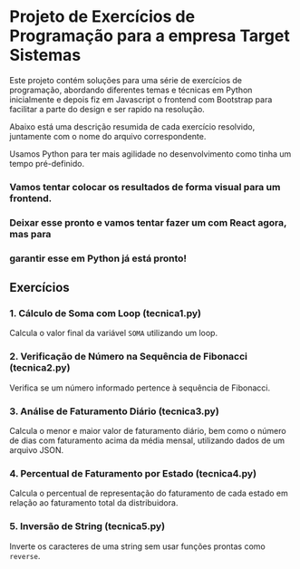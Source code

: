 # Projeto de Exercícios de Programação para a empresa Target Sistemas

Este projeto contém soluções para uma série de exercícios de programação, abordando diferentes temas e técnicas em Python inicialmente e depois fiz em Javascript o frontend com Bootstrap para facilitar a parte do design e ser rapido na resolução.

Abaixo está uma descrição resumida de cada exercício resolvido, juntamente com o nome do arquivo correspondente.

Usamos Python para ter mais agilidade no desenvolvimento como tinha um tempo pré-definido.

### Vamos tentar colocar os resultados de forma visual para um frontend.

### Deixar esse pronto e vamos tentar fazer um com React agora, mas para

### garantir esse em Python já está pronto!

## Exercícios

### 1. Cálculo de Soma com Loop (tecnica1.py)

Calcula o valor final da variável `SOMA` utilizando um loop.

### 2. Verificação de Número na Sequência de Fibonacci (tecnica2.py)

Verifica se um número informado pertence à sequência de Fibonacci.

### 3. Análise de Faturamento Diário (tecnica3.py)

Calcula o menor e maior valor de faturamento diário, bem como o número de dias com faturamento acima da média mensal, utilizando dados de um arquivo JSON.

### 4. Percentual de Faturamento por Estado (tecnica4.py)

Calcula o percentual de representação do faturamento de cada estado em relação ao faturamento total da distribuidora.

### 5. Inversão de String (tecnica5.py)

Inverte os caracteres de uma string sem usar funções prontas como `reverse`.
